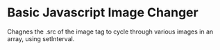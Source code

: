 # Basic Javascript Image Changer

Chagnes the .src of the image tag to cycle through various images in an array, using setInterval.